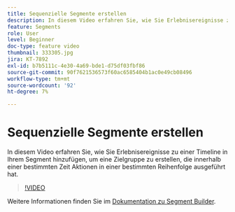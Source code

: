 ```yaml
---
title: Sequenzielle Segmente erstellen
description: In diesem Video erfahren Sie, wie Sie Erlebnisereignisse zu einer Timeline in Ihrem Segment hinzufügen, um eine Zielgruppe zu erstellen, die innerhalb einer bestimmten Zeit Aktionen in einer bestimmten Reihenfolge ausgeführt hat.
feature: Segments
role: User
level: Beginner
doc-type: feature video
thumbnail: 333305.jpg
jira: KT-7892
exl-id: b7b5111c-4e30-4a69-bde1-d75df03fbf86
source-git-commit: 90f7621536573f60ac6585404b1ac0e49cb08496
workflow-type: tm+mt
source-wordcount: '92'
ht-degree: 7%

---
```


# Sequenzielle Segmente erstellen

In diesem Video erfahren Sie, wie Sie Erlebnisereignisse zu einer Timeline in Ihrem Segment hinzufügen, um eine Zielgruppe zu erstellen, die innerhalb einer bestimmten Zeit Aktionen in einer bestimmten Reihenfolge ausgeführt hat.

>[!VIDEO](https://video.tv.adobe.com/v/333305/?quality=12&learn=on)

Weitere Informationen finden Sie im [Dokumentation zu Segment Builder](https://experienceleague.adobe.com/docs/experience-platform/segmentation/ui/segment-builder.html?lang=de).